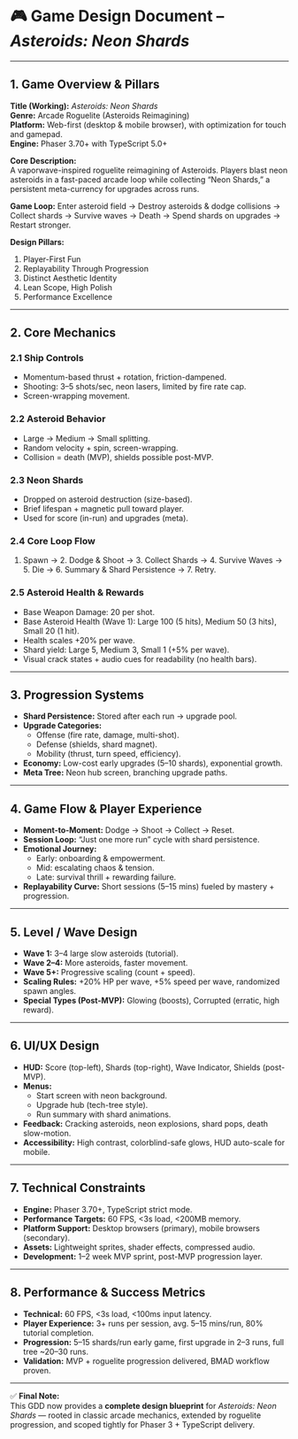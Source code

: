 # 🎮 Game Design Document – *Asteroids: Neon Shards*

---

## 1. Game Overview & Pillars  
**Title (Working):** *Asteroids: Neon Shards*  
**Genre:** Arcade Roguelite (Asteroids Reimagining)  
**Platform:** Web-first (desktop & mobile browser), with optimization for touch and gamepad.  
**Engine:** Phaser 3.70+ with TypeScript 5.0+  

**Core Description:**  
A vaporwave-inspired roguelite reimagining of Asteroids. Players blast neon asteroids in a fast-paced arcade loop while collecting “Neon Shards,” a persistent meta-currency for upgrades across runs.  

**Game Loop:** Enter asteroid field → Destroy asteroids & dodge collisions → Collect shards → Survive waves → Death → Spend shards on upgrades → Restart stronger.  

**Design Pillars:**  
1. Player-First Fun  
2. Replayability Through Progression  
3. Distinct Aesthetic Identity  
4. Lean Scope, High Polish  
5. Performance Excellence  

---

## 2. Core Mechanics  

### 2.1 Ship Controls  
- Momentum-based thrust + rotation, friction-dampened.  
- Shooting: 3–5 shots/sec, neon lasers, limited by fire rate cap.  
- Screen-wrapping movement.  

### 2.2 Asteroid Behavior  
- Large → Medium → Small splitting.  
- Random velocity + spin, screen-wrapping.  
- Collision = death (MVP), shields possible post-MVP.  

### 2.3 Neon Shards  
- Dropped on asteroid destruction (size-based).  
- Brief lifespan + magnetic pull toward player.  
- Used for score (in-run) and upgrades (meta).  

### 2.4 Core Loop Flow  
1. Spawn → 2. Dodge & Shoot → 3. Collect Shards → 4. Survive Waves → 5. Die → 6. Summary & Shard Persistence → 7. Retry.  

### 2.5 Asteroid Health & Rewards  
- Base Weapon Damage: 20 per shot.  
- Base Asteroid Health (Wave 1): Large 100 (5 hits), Medium 50 (3 hits), Small 20 (1 hit).  
- Health scales +20% per wave.  
- Shard yield: Large 5, Medium 3, Small 1 (+5% per wave).  
- Visual crack states + audio cues for readability (no health bars).  

---

## 3. Progression Systems  
- **Shard Persistence:** Stored after each run → upgrade pool.  
- **Upgrade Categories:**  
  - Offense (fire rate, damage, multi-shot).  
  - Defense (shields, shard magnet).  
  - Mobility (thrust, turn speed, efficiency).  
- **Economy:** Low-cost early upgrades (5–10 shards), exponential growth.  
- **Meta Tree:** Neon hub screen, branching upgrade paths.  

---

## 4. Game Flow & Player Experience  
- **Moment-to-Moment:** Dodge → Shoot → Collect → Reset.  
- **Session Loop:** “Just one more run” cycle with shard persistence.  
- **Emotional Journey:**  
  - Early: onboarding & empowerment.  
  - Mid: escalating chaos & tension.  
  - Late: survival thrill + rewarding failure.  
- **Replayability Curve:** Short sessions (5–15 mins) fueled by mastery + progression.  

---

## 5. Level / Wave Design  
- **Wave 1:** 3–4 large slow asteroids (tutorial).  
- **Wave 2–4:** More asteroids, faster movement.  
- **Wave 5+:** Progressive scaling (count + speed).  
- **Scaling Rules:** +20% HP per wave, +5% speed per wave, randomized spawn angles.  
- **Special Types (Post-MVP):** Glowing (boosts), Corrupted (erratic, high reward).  

---

## 6. UI/UX Design  
- **HUD:** Score (top-left), Shards (top-right), Wave Indicator, Shields (post-MVP).  
- **Menus:**  
  - Start screen with neon background.  
  - Upgrade hub (tech-tree style).  
  - Run summary with shard animations.  
- **Feedback:** Cracking asteroids, neon explosions, shard pops, death slow-motion.  
- **Accessibility:** High contrast, colorblind-safe glows, HUD auto-scale for mobile.  

---

## 7. Technical Constraints  
- **Engine:** Phaser 3.70+, TypeScript strict mode.  
- **Performance Targets:** 60 FPS, <3s load, <200MB memory.  
- **Platform Support:** Desktop browsers (primary), mobile browsers (secondary).  
- **Assets:** Lightweight sprites, shader effects, compressed audio.  
- **Development:** 1–2 week MVP sprint, post-MVP progression layer.  

---

## 8. Performance & Success Metrics  
- **Technical:** 60 FPS, <3s load, <100ms input latency.  
- **Player Experience:** 3+ runs per session, avg. 5–15 mins/run, 80% tutorial completion.  
- **Progression:** 5–15 shards/run early game, first upgrade in 2–3 runs, full tree ~20–30 runs.  
- **Validation:** MVP + roguelite progression delivered, BMAD workflow proven.  

---

✅ **Final Note:**  
This GDD now provides a **complete design blueprint** for *Asteroids: Neon Shards* — rooted in classic arcade mechanics, extended by roguelite progression, and scoped tightly for Phaser 3 + TypeScript delivery.

